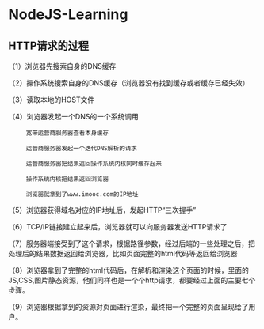 # NodeJS-Learning
## HTTP请求的过程 ##
（1）浏览器先搜索自身的DNS缓存

（2）操作系统搜索自身的DNS缓存（浏览器没有找到缓存或者缓存已经失效）

（3）读取本地的HOST文件

（4）浏览器发起一个DNS的一个系统调用

         宽带运营商服务器查看本身缓存

         运营商服务器发起一个迭代DNS解析的请求

         运营商服务器把结果返回操作系统内核同时缓存起来

         操作系统内核把结果返回浏览器

         浏览器就拿到了www.imooc.com的IP地址
（5）浏览器获得域名对应的IP地址后，发起HTTP“三次握手”

（6）TCP/IP链接建立起来后，浏览器就可以向服务器发送HTTP请求了

（7）服务器端接受到了这个请求，根据路径参数，经过后端的一些处理之后，把处理后的结果数据返回给浏览器，比如页面完整的html代码等返回给浏览器

（8）浏览器拿到了完整的html代码后，在解析和渲染这个页面的时候，里面的JS,CSS,图片静态资源，他们同样也是一个个http请求，都要经过上面的主要七个步骤。

（9）浏览器根据拿到的资源对页面进行渲染，最终把一个完整的页面呈现给了用户。
